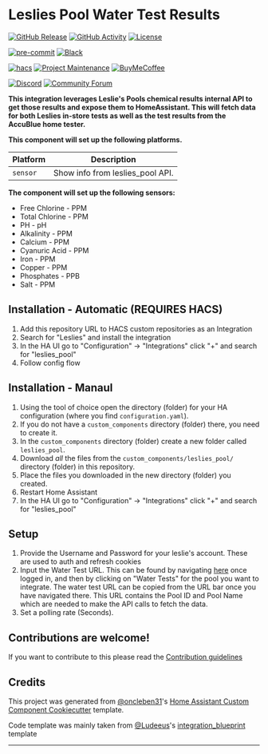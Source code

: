 # Leslies Pool Water Test Results

[![GitHub Release][releases-shield]][releases]
[![GitHub Activity][commits-shield]][commits]
[![License][license-shield]](LICENSE)

[![pre-commit][pre-commit-shield]][pre-commit]
[![Black][black-shield]][black]

[![hacs][hacsbadge]][hacs]
[![Project Maintenance][maintenance-shield]][user_profile]
[![BuyMeCoffee][buymecoffeebadge]][buymecoffee]

[![Discord][discord-shield]][discord]
[![Community Forum][forum-shield]][forum]

**This integration leverages Leslie's Pools chemical results internal API to get those results and expose them to HomeAssistant. This will fetch data for both Leslies in-store tests as well as the test results from the AccuBlue home tester.**

**This component will set up the following platforms.**

| Platform | Description                      |
| -------- | -------------------------------- |
| `sensor` | Show info from leslies_pool API. |

**The component will set up the following sensors:**

- Free Chlorine - PPM
- Total Chlorine - PPM
- PH - pH
- Alkalinity - PPM
- Calcium - PPM
- Cyanuric Acid - PPM
- Iron - PPM
- Copper - PPM
- Phosphates - PPB
- Salt - PPM

## Installation - Automatic (REQUIRES HACS)

1. Add this repository URL to HACS custom repositories as an Integration
2. Search for "Leslies" and install the integration
3. In the HA UI go to "Configuration" -> "Integrations" click "+" and search for "leslies_pool"
4. Follow config flow

## Installation - Manaul

1. Using the tool of choice open the directory (folder) for your HA configuration (where you find `configuration.yaml`).
2. If you do not have a `custom_components` directory (folder) there, you need to create it.
3. In the `custom_components` directory (folder) create a new folder called `leslies_pool`.
4. Download _all_ the files from the `custom_components/leslies_pool/` directory (folder) in this repository.
5. Place the files you downloaded in the new directory (folder) you created.
6. Restart Home Assistant
7. In the HA UI go to "Configuration" -> "Integrations" click "+" and search for "leslies_pool"

## Setup

1. Provide the Username and Password for your leslie's account. These are used to auth and refresh cookies
2. Input the Water Test URL. This can be found by navigating [here](https://lesliespool.com/on/demandware.store/Sites-lpm_site-Site/en_US/PoolProfile-Landing) once logged in, and then by clicking on "Water Tests" for the pool you want to integrate. The water test URL can be copied from the URL bar once you have navigated there. This URL contains the Pool ID and Pool Name which are needed to make the API calls to fetch the data.
3. Set a polling rate (Seconds).

## Contributions are welcome!

If you want to contribute to this please read the [Contribution guidelines](CONTRIBUTING.md)

## Credits

This project was generated from [@oncleben31](https://github.com/oncleben31)'s [Home Assistant Custom Component Cookiecutter](https://github.com/oncleben31/cookiecutter-homeassistant-custom-component) template.

Code template was mainly taken from [@Ludeeus](https://github.com/ludeeus)'s [integration_blueprint][integration_blueprint] template

---

[integration_blueprint]: https://github.com/custom-components/integration_blueprint
[black]: https://github.com/psf/black
[black-shield]: https://img.shields.io/badge/code%20style-black-000000.svg?style=for-the-badge
[buymecoffee]: https://www.buymeacoffee.com/connorgallopo
[buymecoffeebadge]: https://img.shields.io/badge/buy%20me%20a%20coffee-donate-yellow.svg?style=for-the-badge
[commits-shield]: https://img.shields.io/github/commit-activity/y/connorgallopo/leslies-pool.svg?style=for-the-badge
[commits]: https://github.com/connorgallopo/leslies-pool/commits/main
[hacs]: https://hacs.xyz
[hacsbadge]: https://img.shields.io/badge/HACS-Custom-orange.svg?style=for-the-badge
[discord]: https://discord.gg/Qa5fW2R
[discord-shield]: https://img.shields.io/discord/330944238910963714.svg?style=for-the-badge
[exampleimg]: example.png
[forum-shield]: https://img.shields.io/badge/community-forum-brightgreen.svg?style=for-the-badge
[forum]: https://community.home-assistant.io/
[license-shield]: https://img.shields.io/github/license/connorgallopo/leslies-pool.svg?style=for-the-badge
[maintenance-shield]: https://img.shields.io/badge/maintainer-%40connorgallopo-blue.svg?style=for-the-badge
[pre-commit]: https://github.com/pre-commit/pre-commit
[pre-commit-shield]: https://img.shields.io/badge/pre--commit-enabled-brightgreen?style=for-the-badge
[releases-shield]: https://img.shields.io/github/release/connorgallopo/leslies-pool.svg?style=for-the-badge
[releases]: https://github.com/connorgallopo/leslies-pool/releases
[user_profile]: https://github.com/connorgallopo
